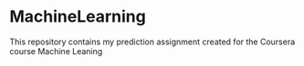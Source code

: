 # MachineLearning
This repository contains my prediction assignment created for the Coursera course Machine Leaning
